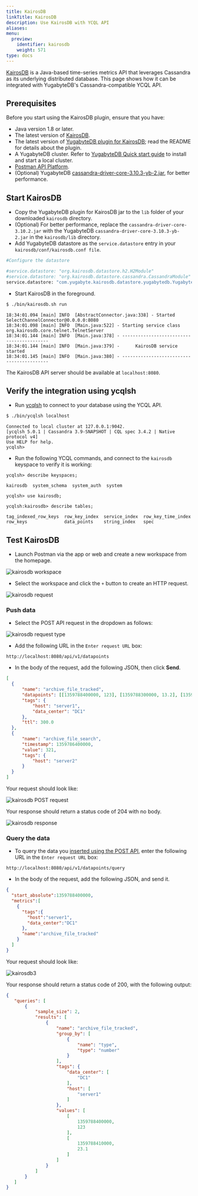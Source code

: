 ```yaml
---
title: KairosDB
linkTitle: KairosDB
description: Use KairosDB with YCQL API
aliases:
menu:
  preview:
    identifier: kairosdb
    weight: 571
type: docs
---
```


[KairosDB](http://kairosdb.github.io/) is a Java-based time-series metrics API that leverages Cassandra as its underlying distributed database. This page shows how it can be integrated with YugabyteDB's Cassandra-compatible YCQL API.

## Prerequisites

Before you start using the KairosDB plugin, ensure that you have:

- Java version 1.8 or later.
- The latest version of [KairosDB](https://kairosdb.github.io/docs/GettingStarted.html).
- The latest version of [YugabyteDB plugin for KairosDB](https://github.com/yugabyte/kairosdb-yb-plugin/releases/); read the README for details about the plugin.
- A YugabyteDB cluster. Refer to [YugabyteDB Quick start guide](/preview/quick-start/) to install and start a local cluster.
- [Postman API Platform](https://www.postman.com/downloads/).
- (Optional) YugabyteDB [cassandra-driver-core-3.10.3-yb-2.jar](https://repo1.maven.org/maven2/com/yugabyte/cassandra-driver-core/3.10.3-yb-2/cassandra-driver-core-3.10.3-yb-2.jar), for better performance.

## Start KairosDB

- Copy the YugabyteDB plugin for KairosDB jar to the `lib` folder of your downloaded `kairosdb` directory.
- (Optional) For better performance, replace the `cassandra-driver-core-3.10.2.jar` with the YugabyteDB `cassandra-driver-core-3.10.3-yb-2.jar` in the `kairosdb/lib` directory.
- Add YugabyteDB datastore as the `service.datastore` entry in your `kairosdb/conf/kairosdb.conf file`.

```sh
#Configure the datastore

#service.datastore: "org.kairosdb.datastore.h2.H2Module"
#service.datastore: "org.kairosdb.datastore.cassandra.CassandraModule"
service.datastore: "com.yugabyte.kairosdb.datastore.yugabytedb.YugabyteDBModule"
```

- Start KairosDB in the foreground.

```sh
$ ./bin/kairosdb.sh run
```

```output
18:34:01.094 [main] INFO  [AbstractConnector.java:338] - Started SelectChannelConnector@0.0.0.0:8080
18:34:01.098 [main] INFO  [Main.java:522] - Starting service class org.kairosdb.core.telnet.TelnetServer
18:34:01.144 [main] INFO  [Main.java:378] - ------------------------------------------
18:34:01.144 [main] INFO  [Main.java:379] -      KairosDB service started
18:34:01.145 [main] INFO  [Main.java:380] - ------------------------------------------
```

The KairosDB API server should be available at `localhost:8080`.

## Verify the integration using ycqlsh

- Run [ycqlsh](/preview/admin/ycqlsh/) to connect to your database using the YCQL API.

```sh
$ ./bin/ycqlsh localhost
```

```output
Connected to local cluster at 127.0.0.1:9042.
[ycqlsh 5.0.1 | Cassandra 3.9-SNAPSHOT | CQL spec 3.4.2 | Native protocol v4]
Use HELP for help.
ycqlsh>
```

- Run the following YCQL commands, and connect to the `kairosdb` keyspace to verify it is working:

```cql
ycqlsh> describe keyspaces;
```

```output
kairosdb  system_schema  system_auth  system
```

```cql
ycqlsh> use kairosdb;
```

```cql
ycqlsh:kairosdb> describe tables;
```

```output
tag_indexed_row_keys  row_key_index  service_index  row_key_time_index
row_keys              data_points    string_index   spec
```

## Test KairosDB

- Launch Postman via the app or web and create a new workspace from the homepage.

![kairosdb workspace](/images/develop/ecosystem-integrations/kairosdb/kairosdb-workspace.png)

- Select the workspace and click the `+` button to create an HTTP request.

![kairosdb request](/images/develop/ecosystem-integrations/kairosdb/kairosdb-http-request.png)
### Push data

- Select the POST API request in the dropdown as follows:

![kairosdb request type](/images/develop/ecosystem-integrations/kairosdb/kairosdb-request-type.png)

- Add the following URL in the `Enter request URL` box:

```text
http://localhost:8080/api/v1/datapoints
```

- In the body of the request, add the following JSON, then click **Send**.

```json
[
  {
      "name": "archive_file_tracked",
      "datapoints": [[1359788400000, 123], [1359788300000, 13.2], [1359788410000, 23.1]],
      "tags": {
          "host": "server1",
          "data_center": "DC1"
      },
      "ttl": 300.0
  },
  {
      "name": "archive_file_search",
      "timestamp": 1359786400000,
      "value": 321,
      "tags": {
          "host": "server2"
      }
  }
]
```

Your request should look like:

![kairosdb POST request](/images/develop/ecosystem-integrations/kairosdb/kairosdb-request1.png)

Your response should return a status code of 204 with no body.

![kairosdb response](/images/develop/ecosystem-integrations/kairosdb/kairosdb-response.png)

### Query the data

- To query the data you [inserted using the POST API](#push-data), enter the following URL in the `Enter request URL` box:

```text
http://localhost:8080/api/v1/datapoints/query
```

- In the body of the request, add the following JSON, and send it.

```json
{
  "start_absolute":1359788400000,
  "metrics":[
    {
      "tags":{
        "host":"server1",
        "data_center":"DC1"
      },
      "name":"archive_file_tracked"
    }
  ]
}
```

Your request should look like:

![kairosdb3](/images/develop/ecosystem-integrations/kairosdb/kairosdb-request2.png)

Your response should return a status code of 200, with the following output:

```output.json
{
   "queries": [
       {
           "sample_size": 2,
           "results": [
               {
                   "name": "archive_file_tracked",
                   "group_by": [
                       {
                           "name": "type",
                           "type": "number"
                       }
                   ],
                   "tags": {
                       "data_center": [
                           "DC1"
                       ],
                       "host": [
                           "server1"
                       ]
                   },
                   "values": [
                       [
                           1359788400000,
                           123
                       ],
                       [
                           1359788410000,
                           23.1
                       ]
                   ]
               }
           ]
       }
   ]
}
```
